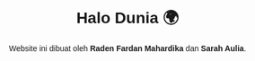 <!DOCTYPE html>
<html lang="id">
<head>
    <meta charset="UTF-8" />
    <meta name="viewport" content="width=device-width, initial-scale=1.0" />
    <title>Website Sarah & Fardan</title>
</head>
<body style="font-family: Arial; text-align:center; margin-top: 100px;">
    <h1>Halo Dunia 🌍</h1>
    <p>Website ini dibuat oleh <b>Raden Fardan Mahardika</b> dan <b>Sarah Aulia</b>.</p>
</body>
</html>
